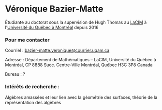 # Véronique Bazier-Matte

Étudiante au doctorat sous la supervision de Hugh Thomas au [LaCIM](http://lacim.uqam.ca/) à l'[Université du Québec à Montréal](https://etudier.uqam.ca/) depuis 2016

### Pour me contacter

Courriel : bazier-matte.veronique@courrier.uqam.ca

Adresse : Département de Mathématiques – LaCIM, Université du Québec à Montréal, CP 8888 Succ. Centre-Ville Montréal, Québec H3C 3P8 Canada

Bureau : ?


### Intérêts de recherche :

Algèbres amassées et leur lien avec la géométrie des surfaces, théorie de la représentation des algèbres
